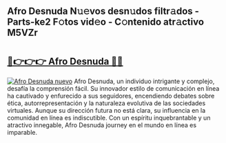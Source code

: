 ## Afro Desnuda N𝚞𝚎vos desn𝚞dos filtr𝚊dos - Parts-ke2 F𝚘tos vid𝚎o - C𝚘ntenido atr𝚊ctivo M5VZr

# <h2><a href="http://mb47v0n.tromn.icu/?c=Afro+Desnuda">🔗👉👉👉 Afro Desnuda 🔗🔗</a></h2>

[![Afro Desnuda nuevo](https://i.imgur.com/pEAQMta.gif)](http://mb47v0n.tromn.icu/?c=Afro+Desnuda)
Afro Desnuda, un individuo intrigante y complejo, desafía la comprensión fácil. Su innovador estilo de comunicación en línea ha cautivado y enfurecido a sus seguidores, encendiendo debates sobre ética, autorrepresentación y la naturaleza evolutiva de las sociedades virtuales. Aunque su dirección futura no está clara, su influencia en la comunidad en línea es indiscutible. Con un espíritu inquebrantable y un atractivo innegable, Afro Desnuda journey en el mundo en línea es imparable.

